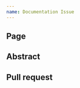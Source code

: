 ```yaml
---
name: Documentation Issue
---
```


## Page

<!--Please link directly to the page which you think has a problem.-->

## Abstract

<!--Please describe in detail what is wrong.-->

## Pull request

<!--Please link to your pull request which resolves this issue.-->
